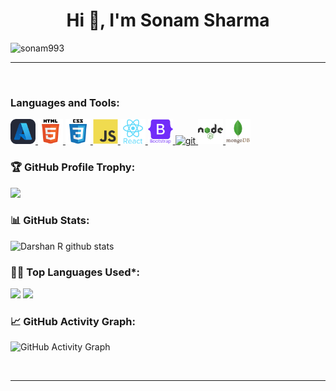 <h1 align="center">Hi 👋, I'm Sonam Sharma</h1>
<p align="left"> <img src="https://komarev.com/ghpvc/?username=sonam993&label=Profile%20views&color=0e75b6&style=flat" alt="sonam993" /> </p>
<!--
*sonam993* is a ✨ special ✨ repository because its `README.md` (this file) appears on your GitHub profile.
 
Here are some ideas to get you started:
 
 
- 🔭 I’m currently working on -->
- 🌱 I’m Senior Software Engineer In Test with hands on experince in functional and API automation framework (Selenium , Protactor,Rest Assured API, Cypress)
- 😄 Pronouns: She/Her
<!-- - ⚡ Fun fact: ... -->
 
<hr>
<br>
 
<h3 align="left">Languages and Tools:</h3> 
<a href="https://www.w3schools.com/cpp/" target="_blank"> <img src="https://github.com/tandpfun/skill-icons/blob/main/icons/Azure-Dark.svg" alt="cplusplus" width="40" height="40"/> </a>
<a href="https://www.w3.org/html/" target="_blank"> <img src="https://raw.githubusercontent.com/devicons/devicon/master/icons/html5/html5-original-wordmark.svg" alt="html5" width="40" height="40"/> </a>
<a href="https://www.w3schools.com/css/" target="_blank"> <img src="https://raw.githubusercontent.com/devicons/devicon/master/icons/css3/css3-original-wordmark.svg" alt="css3" width="40" height="40"/> </a> 
<a href="https://developer.mozilla.org/en-US/docs/Web/JavaScript" target="_blank"> <img src="https://raw.githubusercontent.com/devicons/devicon/master/icons/javascript/javascript-original.svg" alt="javascript" width="40" height="40"/> </a> 
</a> <a href="https://reactjs.org/" target="_blank"> <img src="https://raw.githubusercontent.com/devicons/devicon/master/icons/react/react-original-wordmark.svg" alt="react" width="40" height="40"/> </a> 
<a href="https://getbootstrap.com" target="_blank"> <img src="https://raw.githubusercontent.com/devicons/devicon/master/icons/bootstrap/bootstrap-plain-wordmark.svg" alt="bootstrap" width="40" height="40"/> </a>
<a href="https://git-scm.com/" target="_blank"> <img src="https://www.vectorlogo.zone/logos/git-scm/git-scm-icon.svg" alt="git" width="40" height="40"/> </a> 
<a href="https://nodejs.org" target="_blank"> <img src="https://raw.githubusercontent.com/devicons/devicon/master/icons/nodejs/nodejs-original-wordmark.svg" alt="nodejs" width="40" height="40"/> </a>
<a href="https://www.mongodb.com/" target="_blank"> <img src="https://raw.githubusercontent.com/devicons/devicon/master/icons/mongodb/mongodb-original-wordmark.svg" alt="mongodb" width="40" height="40"/> </a>
 
 
<!-- Profile Trophy -->
### 🏆 GitHub Profile Trophy:
<a href="https://github.com/ryo-ma/github-profile-trophy">
<img width=800 src="https://github-profile-trophy.vercel.app/?usernameanurag-creator&column=8&theme=darkhub&no-frame=true&no-bg=true"/>
</a>
 
 
<!--   Stats -->
### 📊 GitHub Stats:
![Darshan R github stats](https://github-readme-stats.vercel.app/api?username=anurag-creator&theme=nord&show_icons=true&count_private=true)

<!--   Top Languages Using -->
### 👨‍💻 Top Languages Used*:
![](https://github-profile-summary-cards.vercel.app/api/cards/repos-per-language?username=anurag-creator&theme=nord_dark)
![](https://github-profile-summary-cards.vercel.app/api/cards/most-commit-language?username=anurag-creator&theme=nord_dark)
 
 
<!--   GitHub stats graph -->
### 📈 GitHub Activity Graph:
![GitHub Activity Graph](https://activity-graph.herokuapp.com/graph?username=anurag-creator&theme=github)
 
<br> 
<hr>
<br>
